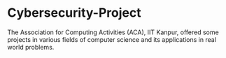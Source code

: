 # Cybersecurity-Project
The Association for Computing Activities (ACA), IIT Kanpur, offered some projects in various fields of computer science and its applications in real world problems.
